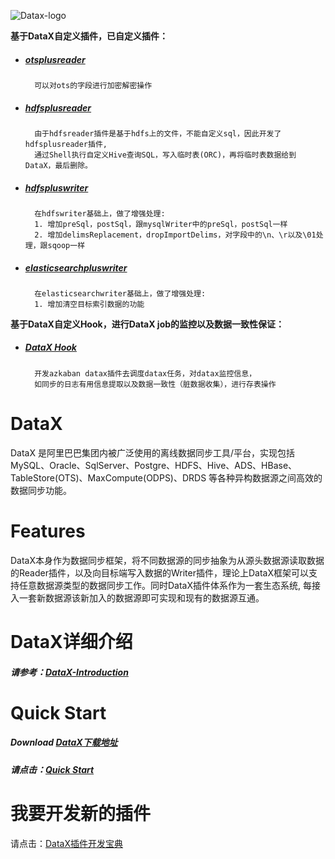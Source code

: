 ![Datax-logo](https://github.com/alibaba/DataX/blob/master/images/DataX-logo.jpg)

**基于DataX自定义插件，已自定义插件：** 

- ##### [otsplusreader](https://github.com/codingdebugallday/DataX/blob/master/otsplusreader/doc/otsplusreader.md)

        可以对ots的字段进行加密解密操作

- ##### [hdfsplusreader](https://github.com/codingdebugallday/DataX/blob/master/hdfsplusreader/doc/hdfsplusreader.md)

        由于hdfsreader插件是基于hdfs上的文件，不能自定义sql，因此开发了hdfsplusreader插件,
        通过Shell执行自定义Hive查询SQL，写入临时表(ORC)，再将临时表数据给到DataX，最后删除。

- ##### [hdfspluswriter](https://github.com/codingdebugallday/DataX/blob/master/hdfspluswriter/doc/hdfspluswriter.md)

        在hdfswriter基础上，做了增强处理: 
        1. 增加preSql，postSql，跟mysqlWriter中的preSql，postSql一样
        2. 增加delimsReplacement，dropImportDelims，对字段中的\n、\r以及\01处理，跟sqoop一样

- ##### [elasticsearchpluswriter](https://github.com/codingdebugallday/DataX/blob/master/elasticsearchpluswriter/doc/elasticsearchpluswriter.md)
        
        在elasticsearchwriter基础上，做了增强处理: 
        1. 增加清空目标索引数据的功能
        
**基于DataX自定义Hook，进行DataX job的监控以及数据一致性保证：** 

- ##### [DataX Hook](https://github.com/codingdebugallday/DataX/blob/master/all-hook/README.md)

        开发azkaban datax插件去调度datax任务，对datax监控信息，
        如同步的日志有用信息提取以及数据一致性（脏数据收集），进行存表操作

# DataX

DataX 是阿里巴巴集团内被广泛使用的离线数据同步工具/平台，实现包括 MySQL、Oracle、SqlServer、Postgre、HDFS、Hive、ADS、HBase、TableStore(OTS)、MaxCompute(ODPS)、DRDS 等各种异构数据源之间高效的数据同步功能。



# Features

DataX本身作为数据同步框架，将不同数据源的同步抽象为从源头数据源读取数据的Reader插件，以及向目标端写入数据的Writer插件，理论上DataX框架可以支持任意数据源类型的数据同步工作。同时DataX插件体系作为一套生态系统, 每接入一套新数据源该新加入的数据源即可实现和现有的数据源互通。



# DataX详细介绍

##### 请参考：[DataX-Introduction](https://github.com/alibaba/DataX/blob/master/introduction.md)



# Quick Start

##### Download [DataX下载地址](http://datax-opensource.oss-cn-hangzhou.aliyuncs.com/datax.tar.gz)

##### 请点击：[Quick Start](https://github.com/alibaba/DataX/blob/master/userGuid.md)


# 我要开发新的插件
请点击：[DataX插件开发宝典](https://github.com/alibaba/DataX/blob/master/dataxPluginDev.md)

